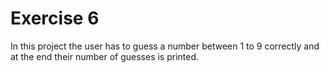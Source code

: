 # Exercise 6
In this project the user has to guess a number between 1 to 9
correctly and at the end their number of guesses is printed.
